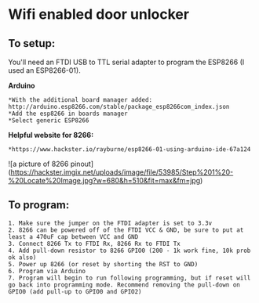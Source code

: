 # Wifi enabled door unlocker

## To setup:

You'll need an FTDI USB to TTL serial adapter to program the ESP8266 (I used an ESP8266-01).

**Arduino**

	*With the additional board manager added: http://arduino.esp8266.com/stable/package_esp8266com_index.json
	*Add the esp8266 in boards manager
	*Select generic ESP8266

**Helpful website for 8266:**

	*https://www.hackster.io/rayburne/esp8266-01-using-arduino-ide-67a124

![a picture of 8266 pinout]
(https://hackster.imgix.net/uploads/image/file/53985/Step%201%20-%20Locate%20Image.jpg?w=680&h=510&fit=max&fm=jpg)

## To program:

	1. Make sure the jumper on the FTDI adapter is set to 3.3v
	2. 8266 can be powered off of the FTDI VCC & GND, be sure to put at least a 470uF cap between VCC and GND
	3. Connect 8266 Tx to FTDI Rx, 8266 Rx to FTDI Tx
	4. Add pull-down resistor to 8266 GPIO0 (200 - 1k work fine, 10k prob ok also)
	5. Power up 8266 (or reset by shorting the RST to GND)
	6. Program via Arduino
	7. Program will begin to run following programming, but if reset will go back into programming mode. Recommend removing the pull-down on GPIO0 (add pull-up to GPIO0 and GPIO2)